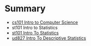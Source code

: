 # Summary

* [cs101 Intro to Computer Science](cs101/cs101_intro_to_computer_science.md)
* st101 Intro to Statistics
* [st101 Intro To Statistics](st101/st101_intro_to_statistics.md/st101_intro_to_statistics.md)
* [ud827 Intro To Descriptive Statistics](ud827/ud827_intro_to_descriptive_statistics.md)

